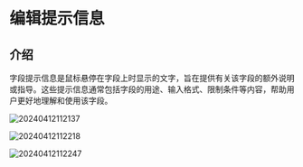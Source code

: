 # 编辑提示信息

## 介绍

字段提示信息是鼠标悬停在字段上时显示的文字，旨在提供有关该字段的额外说明或指导。这些提示信息通常包括字段的用途、输入格式、限制条件等内容，帮助用户更好地理解和使用该字段。

![20240412112137](/field/field-settings/edit-tooltip-1.png)

![20240412112218](/field/field-settings/edit-tooltip-2.png)

![20240412112247](/field/field-settings/edit-tooltip-3.png)
